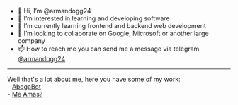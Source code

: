 - 👋 Hi, I’m @armandogg24
- 👀 I’m interested in learning and developing software
- 🌱 I’m currently learning frontend and backend web development
- 💞️ I’m looking to collaborate on Google, Microsoft or another large company
- 📫 How to reach me you can send me a message via telegram <a href="https://t.me/armandogg24">@armandogg24</a>

<hr>
Well that's a lot about me, here you have some of my work:
<br>
- <a href="./AbogaBot/index.html">AbogaBot</a>
<br>
- <a href="./me_amas/index.html">Me Amas?</a>
  

<!---
armandogg24/armandogg24 is a ✨ special ✨ repository because its `README.md` (this file) appears on your GitHub profile.
You can click the Preview link to take a look at your changes.
--->
